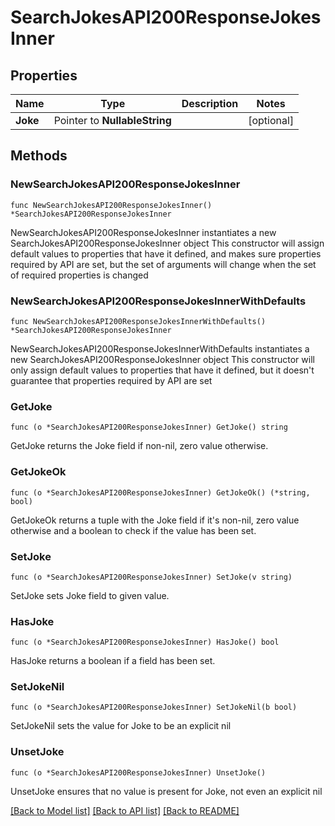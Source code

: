 # SearchJokesAPI200ResponseJokesInner

## Properties

Name | Type | Description | Notes
------------ | ------------- | ------------- | -------------
**Joke** | Pointer to **NullableString** |  | [optional] 

## Methods

### NewSearchJokesAPI200ResponseJokesInner

`func NewSearchJokesAPI200ResponseJokesInner() *SearchJokesAPI200ResponseJokesInner`

NewSearchJokesAPI200ResponseJokesInner instantiates a new SearchJokesAPI200ResponseJokesInner object
This constructor will assign default values to properties that have it defined,
and makes sure properties required by API are set, but the set of arguments
will change when the set of required properties is changed

### NewSearchJokesAPI200ResponseJokesInnerWithDefaults

`func NewSearchJokesAPI200ResponseJokesInnerWithDefaults() *SearchJokesAPI200ResponseJokesInner`

NewSearchJokesAPI200ResponseJokesInnerWithDefaults instantiates a new SearchJokesAPI200ResponseJokesInner object
This constructor will only assign default values to properties that have it defined,
but it doesn't guarantee that properties required by API are set

### GetJoke

`func (o *SearchJokesAPI200ResponseJokesInner) GetJoke() string`

GetJoke returns the Joke field if non-nil, zero value otherwise.

### GetJokeOk

`func (o *SearchJokesAPI200ResponseJokesInner) GetJokeOk() (*string, bool)`

GetJokeOk returns a tuple with the Joke field if it's non-nil, zero value otherwise
and a boolean to check if the value has been set.

### SetJoke

`func (o *SearchJokesAPI200ResponseJokesInner) SetJoke(v string)`

SetJoke sets Joke field to given value.

### HasJoke

`func (o *SearchJokesAPI200ResponseJokesInner) HasJoke() bool`

HasJoke returns a boolean if a field has been set.

### SetJokeNil

`func (o *SearchJokesAPI200ResponseJokesInner) SetJokeNil(b bool)`

 SetJokeNil sets the value for Joke to be an explicit nil

### UnsetJoke
`func (o *SearchJokesAPI200ResponseJokesInner) UnsetJoke()`

UnsetJoke ensures that no value is present for Joke, not even an explicit nil

[[Back to Model list]](../README.md#documentation-for-models) [[Back to API list]](../README.md#documentation-for-api-endpoints) [[Back to README]](../README.md)


